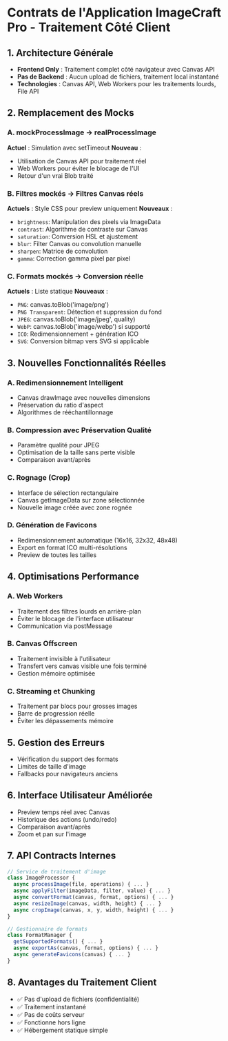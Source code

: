 # Contrats de l'Application ImageCraft Pro - Traitement Côté Client

## 1. Architecture Générale
- **Frontend Only** : Traitement complet côté navigateur avec Canvas API
- **Pas de Backend** : Aucun upload de fichiers, traitement local instantané
- **Technologies** : Canvas API, Web Workers pour les traitements lourds, File API

## 2. Remplacement des Mocks

### A. mockProcessImage → realProcessImage
**Actuel** : Simulation avec setTimeout
**Nouveau** : 
- Utilisation de Canvas API pour traitement réel
- Web Workers pour éviter le blocage de l'UI
- Retour d'un vrai Blob traité

### B. Filtres mockés → Filtres Canvas réels
**Actuels** : Style CSS pour preview uniquement
**Nouveaux** : 
- `brightness`: Manipulation des pixels via ImageData
- `contrast`: Algorithme de contraste sur Canvas
- `saturation`: Conversion HSL et ajustement
- `blur`: Filter Canvas ou convolution manuelle
- `sharpen`: Matrice de convolution
- `gamma`: Correction gamma pixel par pixel

### C. Formats mockés → Conversion réelle
**Actuels** : Liste statique
**Nouveaux** :
- `PNG`: canvas.toBlob('image/png')
- `PNG Transparent`: Détection et suppression du fond
- `JPEG`: canvas.toBlob('image/jpeg', quality)
- `WebP`: canvas.toBlob('image/webp') si supporté
- `ICO`: Redimensionnement + génération ICO
- `SVG`: Conversion bitmap vers SVG si applicable

## 3. Nouvelles Fonctionnalités Réelles

### A. Redimensionnement Intelligent
- Canvas drawImage avec nouvelles dimensions
- Préservation du ratio d'aspect
- Algorithmes de rééchantillonnage

### B. Compression avec Préservation Qualité
- Paramètre qualité pour JPEG
- Optimisation de la taille sans perte visible
- Comparaison avant/après

### C. Rognage (Crop)
- Interface de sélection rectangulaire
- Canvas getImageData sur zone sélectionnée
- Nouvelle image créée avec zone rognée

### D. Génération de Favicons
- Redimensionnement automatique (16x16, 32x32, 48x48)
- Export en format ICO multi-résolutions
- Preview de toutes les tailles

## 4. Optimisations Performance

### A. Web Workers
- Traitement des filtres lourds en arrière-plan
- Éviter le blocage de l'interface utilisateur
- Communication via postMessage

### B. Canvas Offscreen
- Traitement invisible à l'utilisateur
- Transfert vers canvas visible une fois terminé
- Gestion mémoire optimisée

### C. Streaming et Chunking
- Traitement par blocs pour grosses images
- Barre de progression réelle
- Éviter les dépassements mémoire

## 5. Gestion des Erreurs
- Vérification du support des formats
- Limites de taille d'image
- Fallbacks pour navigateurs anciens

## 6. Interface Utilisateur Améliorée
- Preview temps réel avec Canvas
- Historique des actions (undo/redo)
- Comparaison avant/après
- Zoom et pan sur l'image

## 7. API Contracts Internes

```javascript
// Service de traitement d'image
class ImageProcessor {
  async processImage(file, operations) { ... }
  async applyFilter(imageData, filter, value) { ... }
  async convertFormat(canvas, format, options) { ... }
  async resizeImage(canvas, width, height) { ... }
  async cropImage(canvas, x, y, width, height) { ... }
}

// Gestionnaire de formats
class FormatManager {
  getSupportedFormats() { ... }
  async exportAs(canvas, format, options) { ... }
  async generateFavicons(canvas) { ... }
}
```

## 8. Avantages du Traitement Client
- ✅ Pas d'upload de fichiers (confidentialité)
- ✅ Traitement instantané
- ✅ Pas de coûts serveur
- ✅ Fonctionne hors ligne
- ✅ Hébergement statique simple